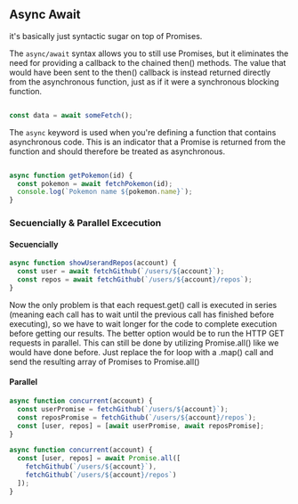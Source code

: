 ## Async Await

it's basically just syntactic sugar on top of Promises.

The `async/await` syntax allows you to still use Promises, but it eliminates the need for providing a callback to the chained then() methods. The value that would have been sent to the then() callback is instead returned directly from the asynchronous function, just as if it were a synchronous blocking function.

```js

const data = await someFetch();  
```

The `async` keyword is used when you're defining a function that contains asynchronous code. This is an indicator that a Promise is returned from the function and should therefore be treated as asynchronous.

```js

async function getPokemon(id) {
  const pokemon = await fetchPokemon(id);
  console.log(`Pokemon name ${pokemon.name}`);
}
```
### Secuencially & Parallel Excecution

#### Secuencially

```js
async function showUserandRepos(account) {
  const user = await fetchGithub(`/users/${account}`);
  const repos = await fetchGithub(`/users/${account}/repos`);
}
```


Now the only problem is that each request.get() call is executed in series (meaning each call has to wait until the previous call has finished before executing), so we have to wait longer for the code to complete execution before getting our results. The better option would be to run the HTTP GET requests in parallel. This can still be done by utilizing Promise.all() like we would have done before. Just replace the for loop with a .map() call and send the resulting array of Promises to Promise.all()

#### Parallel

```js
async function concurrent(account) {
  const userPromise = fetchGithub(`/users/${account}`);
  const reposPromise = fetchGithub(`/users/${account}/repos`);
  const [user, repos] = [await userPromise, await reposPromise];
}
```

```js
async function concurrent(account) {
  const [user, repos] = await Promise.all([
    fetchGithub(`/users/${account}`),
    fetchGithub(`/users/${account}/repos`)
  ]);
}
```
